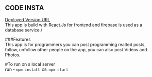 ## CODE INSTA
[Deployed Version URL](https://codeinsta-8cec1.web.app)\
This app is build with React.Js for frontend and firebase is used as a database service.\

###Features\
This app is for programmers you can post programming realted posts, follow, unfollow other people on the app, you can also post Videos and Photos.

#To run on a local server\
run -  `npm install && npm start`
